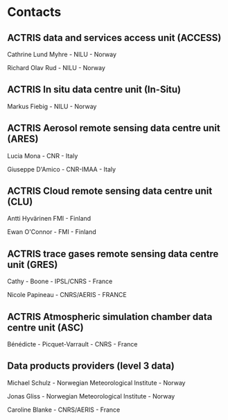 # Contacts

## ACTRIS data and services access unit (ACCESS)
Cathrine Lund Myhre - NILU - Norway 

Richard Olav Rud - NILU - Norway

## ACTRIS In situ data centre unit (In-Situ)
Markus Fiebig - NILU - Norway

## ACTRIS Aerosol remote sensing data centre unit (ARES)
Lucia Mona - CNR - Italy

Giuseppe D'Amico - CNR-IMAA - Italy

## ACTRIS Cloud remote sensing data centre unit (CLU)
Antti Hyvärinen	FMI - Finland

Ewan O'Connor - FMI - Finland

## ACTRIS trace gases remote sensing data centre unit (GRES)
Cathy - Boone - IPSL/CNRS - France

Nicole Papineau - CNRS/AERIS - FRANCE

## ACTRIS Atmospheric simulation chamber data centre unit (ASC)
Bénédicte - Picquet-Varrault - CNRS - France

## Data products providers (level 3 data)
Michael	Schulz - Norwegian Meteorological Institute - Norway

Jonas Gliss - Norwegian Meteorological Institute - Norway

Caroline Blanke - CNRS/AERIS - France




